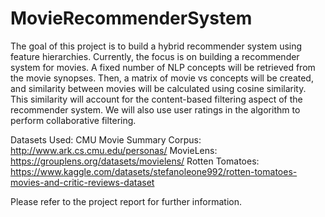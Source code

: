 # MovieRecommenderSystem
The goal of this project is to build a hybrid recommender system using feature hierarchies. Currently, the focus is on building a recommender system for movies. A fixed number of NLP concepts will be retrieved from the movie synopses. Then, a matrix of movie vs concepts will be created, and similarity between movies will be calculated using cosine similarity. This similarity will account for the content-based filtering aspect of the recommender system. We will also use user ratings in the algorithm to perform collaborative filtering. 

Datasets Used:
CMU Movie Summary Corpus: http://www.ark.cs.cmu.edu/personas/
MovieLens: https://grouplens.org/datasets/movielens/
Rotten Tomatoes: https://www.kaggle.com/datasets/stefanoleone992/rotten-tomatoes-movies-and-critic-reviews-dataset

Please refer to the project report for further information. 
